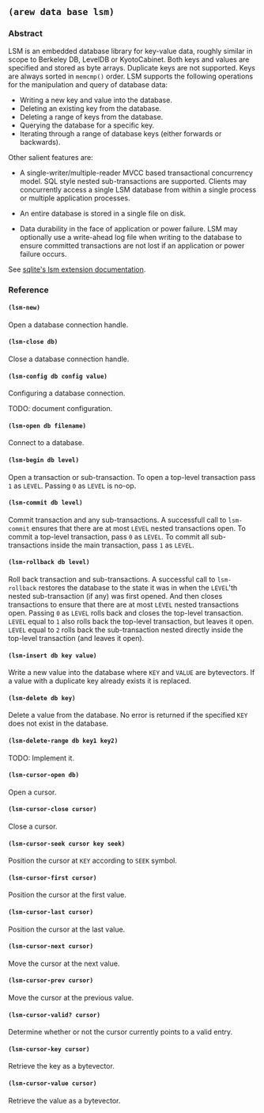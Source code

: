 
## `(arew data base lsm)`

### Abstract

LSM is an embedded database library for key-value data, roughly
similar in scope to Berkeley DB, LevelDB or KyotoCabinet. Both keys
and values are specified and stored as byte arrays. Duplicate keys are
not supported. Keys are always sorted in `memcmp()` order. LSM
supports the following operations for the manipulation and query of
database data:

- Writing a new key and value into the database.
- Deleting an existing key from the database.
- Deleting a range of keys from the database.
- Querying the database for a specific key.
- Iterating through a range of database keys (either forwards or backwards).

Other salient features are:

- A single-writer/multiple-reader MVCC based transactional concurrency
  model. SQL style nested sub-transactions are supported. Clients may
  concurrently access a single LSM database from within a single
  process or multiple application processes.

- An entire database is stored in a single file on disk.

- Data durability in the face of application or power failure. LSM may
  optionally use a write-ahead log file when writing to the database
  to ensure committed transactions are not lost if an application or
  power failure occurs.

See [sqlite's lsm extension
    documentation](https://sqlite.org/src4/doc/trunk/www/lsmusr.wiki).

### Reference

#### `(lsm-new)`

Open a database connection handle.

#### `(lsm-close db)`

Close a database connection handle.

#### `(lsm-config db config value)`

Configuring a database connection.

TODO: document configuration.

#### `(lsm-open db filename)`

Connect to a database.

#### `(lsm-begin db level)`

Open a transaction or sub-transaction. To open a top-level transaction
pass `1` as `LEVEL`. Passing `0` as `LEVEL` is no-op.

#### `(lsm-commit db level)`

Commit transaction and any sub-transactions. A successfull call to
`lsm-commit` ensures that there are at most `LEVEL` nested
transactions open. To commit a top-level transaction, pass `0` as
`LEVEL`. To commit all sub-transactions inside the main transaction,
pass `1` as `LEVEL`.

#### `(lsm-rollback db level)`

Roll back transaction and sub-transactions. A successful call to
`lsm-rollback` restores the database to the state it was in when the
`LEVEL`'th nested sub-transaction (if any) was first opened. And then
closes transactions to ensure that there are at most `LEVEL` nested
transactions open. Passing `0` as `LEVEL` rolls back and closes the
top-level transaction. `LEVEL` equal to `1` also rolls back the
top-level transaction, but leaves it open. `LEVEL` equal to `2` rolls
back the sub-transaction nested directly inside the top-level
transaction (and leaves it open).

#### `(lsm-insert db key value)`

Write a new value into the database where `KEY` and `VALUE` are
bytevectors. If a value with a duplicate key already exists it is
replaced.

#### `(lsm-delete db key)`

Delete a value from the database. No error is returned if the
specified `KEY` does not exist in the database.

#### `(lsm-delete-range db key1 key2)`

TODO: Implement it.

#### `(lsm-cursor-open db)`

Open a cursor.

#### `(lsm-cursor-close cursor)`

Close a cursor.

#### `(lsm-cursor-seek cursor key seek)`

Position the cursor at `KEY` according to `SEEK` symbol.

#### `(lsm-cursor-first cursor)`

Position the cursor at the first value.

#### `(lsm-cursor-last cursor)`

Position the cursor at the last value.

#### `(lsm-cursor-next cursor)`

Move the cursor at the next value.

#### `(lsm-cursor-prev cursor)`

Move the cursor at the previous value.

#### `(lsm-cursor-valid? cursor)`

Determine whether or not the cursor currently points to a valid entry.

#### `(lsm-cursor-key cursor)`

Retrieve the key as a bytevector.

#### `(lsm-cursor-value cursor)`

Retrieve the value as a bytevector.
